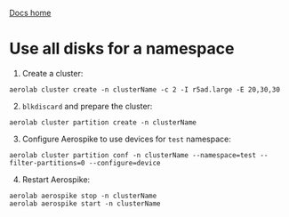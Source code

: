 [Docs home](../../README.md)

# Use all disks for a namespace


1. Create a cluster:

```
aerolab cluster create -n clusterName -c 2 -I r5ad.large -E 20,30,30
```

2. `blkdiscard` and prepare the cluster:

```
aerolab cluster partition create -n clusterName
```

3. Configure Aerospike to use devices for `test` namespace:

```
aerolab cluster partition conf -n clusterName --namespace=test --filter-partitions=0 --configure=device
```

4. Restart Aerospike:

```
aerolab aerospike stop -n clusterName
aerolab aerospike start -n clusterName
```
